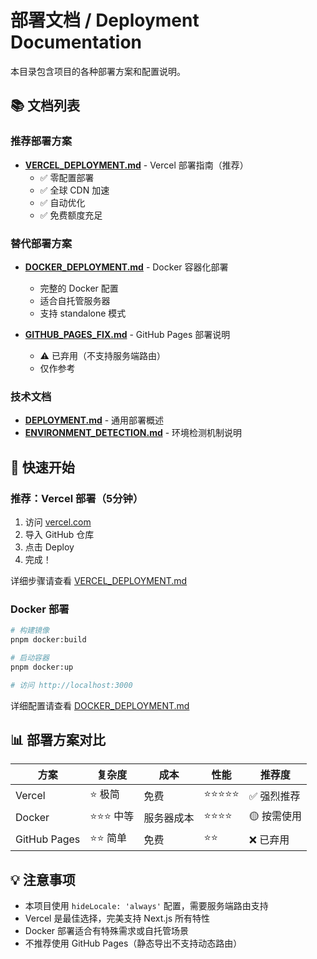 # 部署文档 / Deployment Documentation

本目录包含项目的各种部署方案和配置说明。

## 📚 文档列表

### 推荐部署方案

- **[VERCEL_DEPLOYMENT.md](./VERCEL_DEPLOYMENT.md)** - Vercel 部署指南（推荐）
  - ✅ 零配置部署
  - ✅ 全球 CDN 加速
  - ✅ 自动优化
  - ✅ 免费额度充足

### 替代部署方案

- **[DOCKER_DEPLOYMENT.md](./DOCKER_DEPLOYMENT.md)** - Docker 容器化部署
  - 完整的 Docker 配置
  - 适合自托管服务器
  - 支持 standalone 模式

- **[GITHUB_PAGES_FIX.md](./GITHUB_PAGES_FIX.md)** - GitHub Pages 部署说明
  - ⚠️ 已弃用（不支持服务端路由）
  - 仅作参考

### 技术文档

- **[DEPLOYMENT.md](./DEPLOYMENT.md)** - 通用部署概述
- **[ENVIRONMENT_DETECTION.md](./ENVIRONMENT_DETECTION.md)** - 环境检测机制说明

## 🚀 快速开始

### 推荐：Vercel 部署（5分钟）

1. 访问 [vercel.com](https://vercel.com)
2. 导入 GitHub 仓库
3. 点击 Deploy
4. 完成！

详细步骤请查看 [VERCEL_DEPLOYMENT.md](./VERCEL_DEPLOYMENT.md)

### Docker 部署

```bash
# 构建镜像
pnpm docker:build

# 启动容器
pnpm docker:up

# 访问 http://localhost:3000
```

详细配置请查看 [DOCKER_DEPLOYMENT.md](./DOCKER_DEPLOYMENT.md)

## 📊 部署方案对比

| 方案 | 复杂度 | 成本 | 性能 | 推荐度 |
|------|--------|------|------|--------|
| Vercel | ⭐ 极简 | 免费 | ⭐⭐⭐⭐⭐ | ✅ 强烈推荐 |
| Docker | ⭐⭐⭐ 中等 | 服务器成本 | ⭐⭐⭐⭐ | 🟡 按需使用 |
| GitHub Pages | ⭐⭐ 简单 | 免费 | ⭐⭐ | ❌ 已弃用 |

## 💡 注意事项

- 本项目使用 `hideLocale: 'always'` 配置，需要服务端路由支持
- Vercel 是最佳选择，完美支持 Next.js 所有特性
- Docker 部署适合有特殊需求或自托管场景
- 不推荐使用 GitHub Pages（静态导出不支持动态路由）
